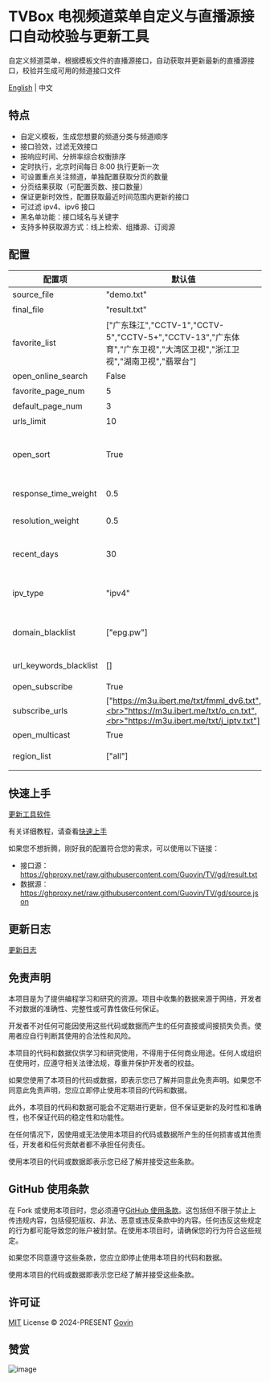 # TVBox 电视频道菜单自定义与直播源接口自动校验与更新工具

自定义频道菜单，根据模板文件的直播源接口，自动获取并更新最新的直播源接口，校验并生成可用的频道接口文件

[English](./README-EN.md) | 中文

## 特点

- 自定义模板，生成您想要的频道分类与频道顺序
- 接口验效，过滤无效接口
- 按响应时间、分辨率综合权衡排序
- 定时执行，北京时间每日 8:00 执行更新一次
- 可设置重点关注频道，单独配置获取分页的数量
- 分页结果获取（可配置页数、接口数量）
- 保证更新时效性，配置获取最近时间范围内更新的接口
- 可过滤 ipv4、ipv6 接口
- 黑名单功能：接口域名与关键字
- 支持多种获取源方式：线上检索、组播源、订阅源

## 配置

| 配置项                 | 默认值                                                                                                                      | 描述                                                                 |
| ---------------------- | --------------------------------------------------------------------------------------------------------------------------- | -------------------------------------------------------------------- |
| source_file            | "demo.txt"                                                                                                                  | 模板文件名称                                                         |
| final_file             | "result.txt"                                                                                                                | 生成文件名称                                                         |
| favorite_list          | ["广东珠江","CCTV-1","CCTV-5","CCTV-5+","CCTV-13","广东体育","广东卫视","大湾区卫视","浙江卫视","湖南卫视","翡翠台"]        | 关注频道名称列表（仅用于与常规频道区分，自定义获取分页数量）         |
| open_online_search     | False                                                                                                                       | 开启线上检索源功能                                                   |
| favorite_page_num      | 5                                                                                                                           | 关注频道获取分页数量                                                 |
| default_page_num       | 3                                                                                                                           | 常规频道获取分页数量                                                 |
| urls_limit             | 10                                                                                                                          | 单个频道接口数量                                                     |
| open_sort              | True                                                                                                                        | 开启排序功能（响应速度、日期、分辨率），若更执行时间较长可关闭此功能 |
| response_time_weight   | 0.5                                                                                                                         | 响应时间权重值（所有权重值总和应为 1）                               |
| resolution_weight      | 0.5                                                                                                                         | 分辨率权重值 （所有权重值总和应为 1）                                |
| recent_days            | 30                                                                                                                          | 获取最近时间范围内更新的接口（单位天），适当减小可避免出现匹配问题   |
| ipv_type               | "ipv4"                                                                                                                      | 生成结果中接口的类型，可选值："ipv4"、"ipv6"、"all"                  |
| domain_blacklist       | ["epg.pw"]                                                                                                                  | 接口域名黑名单，用于过滤低质量含广告类域名的接口                     |
| url_keywords_blacklist | []                                                                                                                          | 接口关键字黑名单，用于过滤含特定字符的接口                           |
| open_subscribe         | True                                                                                                                        | 开启订阅源功能                                                       |
| subscribe_urls         | ["https://m3u.ibert.me/txt/fmml_dv6.txt",<br>"https://m3u.ibert.me/txt/o_cn.txt",<br>"https://m3u.ibert.me/txt/j_iptv.txt"] | 订阅源列表                                                           |
| open_multicast         | True                                                                                                                        | 开启组播源功能                                                       |
| region_list            | ["all"]                                                                                                                     | 组播源地区列表，[更多地区](./fofa_map.py)，"all"表示所有地区         |

## 快速上手

[更新工具软件](https://github.com/Guovin/TV/releases)

有关详细教程，请查看[快速上手](./docs/tutorial.md)

如果您不想折腾，刚好我的配置符合您的需求，可以使用以下链接：

- 接口源：https://ghproxy.net/raw.githubusercontent.com/Guovin/TV/gd/result.txt
- 数据源：https://ghproxy.net/raw.githubusercontent.com/Guovin/TV/gd/source.json

## 更新日志

[更新日志](./CHANGELOG.md)

## 免责声明

本项目是为了提供编程学习和研究的资源。项目中收集的数据来源于网络，开发者不对数据的准确性、完整性或可靠性做任何保证。

开发者不对任何可能因使用这些代码或数据而产生的任何直接或间接损失负责。使用者应自行判断其使用的合法性和风险。

本项目的代码和数据仅供学习和研究使用，不得用于任何商业用途。任何人或组织在使用时，应遵守相关法律法规，尊重并保护开发者的权益。

如果您使用了本项目的代码或数据，即表示您已了解并同意此免责声明。如果您不同意此免责声明，您应立即停止使用本项目的代码和数据。

此外，本项目的代码和数据可能会不定期进行更新，但不保证更新的及时性和准确性，也不保证代码的稳定性和功能性。

在任何情况下，因使用或无法使用本项目的代码或数据所产生的任何损害或其他责任，开发者和任何贡献者都不承担任何责任。

使用本项目的代码或数据即表示您已经了解并接受这些条款。

## GitHub 使用条款

在 Fork 或使用本项目时，您必须遵守[GitHub 使用条款](https://docs.github.com/cn/github/site-policy/github-terms-of-service)。这包括但不限于禁止上传违规内容，包括侵犯版权、非法、恶意或违反条款中的内容。任何违反这些规定的行为都可能导致您的账户被封禁。在使用本项目时，请确保您的行为符合这些规定。

如果您不同意遵守这些条款，您应立即停止使用本项目的代码和数据。

使用本项目的代码或数据即表示您已经了解并接受这些条款。

## 许可证

[MIT](./LICENSE) License &copy; 2024-PRESENT [Govin](https://github.com/guovin)

## 赞赏

![image](./docs/images/appreciate.jpeg)
